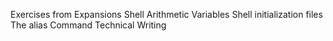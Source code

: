 Exercises from 
Expansions
Shell Arithmetic
Variables
Shell initialization files
The alias Command
Technical Writing
